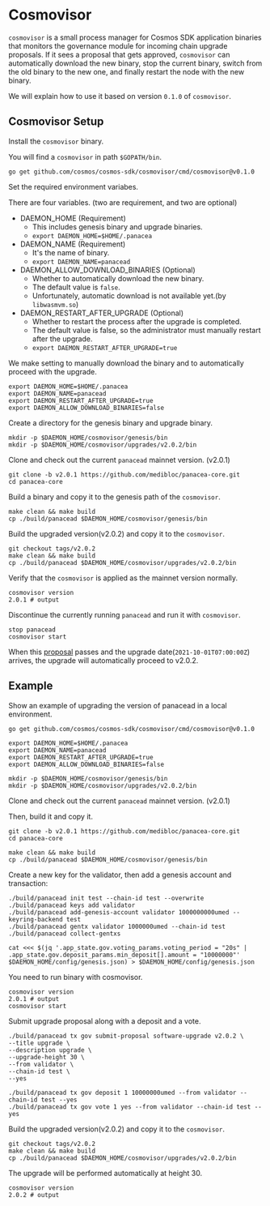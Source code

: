 # Cosmovisor

`cosmovisor` is a small process manager for Cosmos SDK application binaries that monitors the governance module for incoming chain upgrade proposals. If it sees a proposal that gets approved, `cosmovisor` can automatically download the new binary, stop the current binary, switch from the old binary to the new one, and finally restart the node with the new binary.

We will explain how to use it based on version `0.1.0` of `cosmovisor`.

## Cosmovisor Setup

Install the `cosmovisor` binary.

You will find a `cosmovisor` in path `$GOPATH/bin`.

```shell
go get github.com/cosmos/cosmos-sdk/cosmovisor/cmd/cosmovisor@v0.1.0
```


Set the required environment variabes.

There are four variables. (two are requirement, and two are optional)

* DAEMON_HOME (Requirement)
  * This includes genesis binary and upgrade binaries.
  * `export DAEMON_HOME=$HOME/.panacea`
* DAEMON_NAME (Requirement)
  * It's the name of binary.
  * `export DAEMON_NAME=panacead`
* DAEMON_ALLOW_DOWNLOAD_BINARIES (Optional)
  * Whether to automatically download the new binary.
  * The default value is `false`.
  * Unfortunately, automatic download is not available yet.(by `libwasmvm.so`)
* DAEMON_RESTART_AFTER_UPGRADE (Optional)
  * Whether to restart the process after the upgrade is completed.
  * The default value is false, so the administrator must manually restart after the upgrade.
  * `export DAEMON_RESTART_AFTER_UPGRADE=true`

We make setting to manually download the binary and to automatically proceed with the upgrade.

```shell
export DAEMON_HOME=$HOME/.panacea
export DAEMON_NAME=panacead
export DAEMON_RESTART_AFTER_UPGRADE=true
export DAEMON_ALLOW_DOWNLOAD_BINARIES=false
```

Create a directory for the genesis binary and upgrade binary.

```shell
mkdir -p $DAEMON_HOME/cosmovisor/genesis/bin
mkdir -p $DAEMON_HOME/cosmovisor/upgrades/v2.0.2/bin
```

Clone and check out the current `panacead` mainnet version. (v2.0.1)

```shell
git clone -b v2.0.1 https://github.com/medibloc/panacea-core.git
cd panacea-core
```

Build a binary and copy it to the genesis path of the `cosmovisor`.

```shell
make clean && make build
cp ./build/panacead $DAEMON_HOME/cosmovisor/genesis/bin
```

Build the upgraded version(v2.0.2) and copy it to the `cosmovisor`.

```shell
git checkout tags/v2.0.2
make clean && make build
cp ./build/panacead $DAEMON_HOME/cosmovisor/upgrades/v2.0.2/bin
```

Verify that the `cosmovisor` is applied as the mainnet version normally.

```shell
cosmovisor version
2.0.1 # output
```

Discontinue the currently running `panacead` and run it with `cosmovisor`.

```shell
stop panacead
cosmovisor start
```

When this [proposal](https://www.mintscan.io/medibloc/proposals/2) passes and the upgrade date(`2021-10-01T07:00:00Z`) arrives, the upgrade will automatically proceed to v2.0.2.


## Example

Show an example of upgrading the version of panacead in a local environment.

```shell
go get github.com/cosmos/cosmos-sdk/cosmovisor/cmd/cosmovisor@v0.1.0

export DAEMON_HOME=$HOME/.panacea
export DAEMON_NAME=panacead
export DAEMON_RESTART_AFTER_UPGRADE=true
export DAEMON_ALLOW_DOWNLOAD_BINARIES=false

mkdir -p $DAEMON_HOME/cosmovisor/genesis/bin
mkdir -p $DAEMON_HOME/cosmovisor/upgrades/v2.0.2/bin
```

Clone and check out the current `panacead` mainnet version. (v2.0.1)

Then, build it and copy it.
```shell
git clone -b v2.0.1 https://github.com/medibloc/panacea-core.git
cd panacea-core

make clean && make build
cp ./build/panacead $DAEMON_HOME/cosmovisor/genesis/bin
```

Create a new key for the validator, then add a genesis account and transaction:

```shell
./build/panacead init test --chain-id test --overwrite
./build/panacead keys add validator
./build/panacead add-genesis-account validator 1000000000umed --keyring-backend test
./build/panacead gentx validator 1000000umed --chain-id test
./build/panacead collect-gentxs

cat <<< $(jq '.app_state.gov.voting_params.voting_period = "20s" | .app_state.gov.deposit_params.min_deposit[].amount = "10000000"' $DAEMON_HOME/config/genesis.json) > $DAEMON_HOME/config/genesis.json
```

You need to run binary with cosmovisor.
```shell
cosmovisor version
2.0.1 # output
cosmovisor start
```

Submit upgrade proposal along with a deposit and a vote.

```shell
./build/panacead tx gov submit-proposal software-upgrade v2.0.2 \
--title upgrade \
--description upgrade \
--upgrade-height 30 \
--from validator \
--chain-id test \
--yes

./build/panacead tx gov deposit 1 10000000umed --from validator --chain-id test --yes
./build/panacead tx gov vote 1 yes --from validator --chain-id test --yes
```

Build the upgraded version(v2.0.2) and copy it to the `cosmovisor`.

```shell
git checkout tags/v2.0.2
make clean && make build
cp ./build/panacead $DAEMON_HOME/cosmovisor/upgrades/v2.0.2/bin
```

The upgrade will be performed automatically at height 30.

```shell
cosmovisor version
2.0.2 # output
```